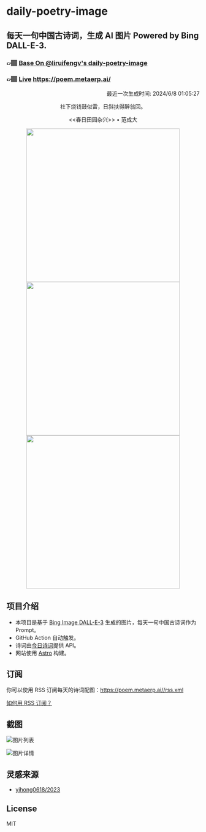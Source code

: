 
# daily-poetry-image

## 每天一句中国古诗词，生成 AI 图片 Powered by Bing DALL-E-3.

### 👉🏽 [Base On @liruifengv's daily-poetry-image](https://github.com/liruifengv/daily-poetry-image)

### 👉🏽 [Live](https://poem.metaerp.ai/) https://poem.metaerp.ai/

<p align="right">
  最近一次生成时间: 2024/6/8 01:05:27
</p>
<p align="center">
社下烧钱鼓似雷，日斜扶得醉翁回。
</p>
<p align="center">
<<春日田园杂兴>> • 范成大
</p>
<p align="center">
<img src="https://tse2.mm.bing.net/th/id/OIG3.QINZRiaB2.xD.6ikxqpz" height="400" width="400" />
<img src="https://tse3.mm.bing.net/th/id/OIG3.LuAvZFBdTngScjFi3JyJ" height="400" width="400" />
<img src="https://tse3.mm.bing.net/th/id/OIG3.gOS7b363p57LUh9NEQYk" height="400" width="400" />
</p>

## 项目介绍

-   本项目是基于 [Bing Image DALL-E-3](https://www.bing.com/images/create) 生成的图片，每天一句中国古诗词作为 Prompt。
-   GitHub Action 自动触发。
-   诗词由[今日诗词](https://www.jinrishici.com/)提供 API。
-   网站使用 [Astro](https://astro.build) 构建。

## 订阅

你可以使用 RSS 订阅每天的诗词配图：https://poem.metaerp.ai//rss.xml

[如何用 RSS 订阅？](https://zhuanlan.zhihu.com/p/55026716)

## 截图

![图片列表](./screenshots/01.png)

![图片详情](./screenshots/02.png)

## 灵感来源

-   [yihong0618/2023](https://github.com/yihong0618/2023)

## License

MIT

